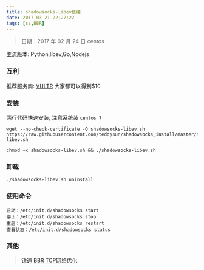 ```yaml
---
title: shadowsocks-libev搭建
date: 2017-03-21 22:27:22
tags: [ss,BBR]
---
```


> 日期：2017 年 02 月 24 日
> centos

主流版本: Python,libev,Go,Nodejs

### 互利

推荐服务商: [VULTR](https://www.vultr.com/?ref=6877343)
大家都可以得到$10

### 安装
两行代码快速安装, 注意系统装 `centos 7`

````
wget --no-check-certificate -O shadowsocks-libev.sh https://raw.githubusercontent.com/teddysun/shadowsocks_install/master/shadowsocks-libev.sh

chmod +x shadowsocks-libev.sh && ./shadowsocks-libev.sh

````

### 卸载

````
./shadowsocks-libev.sh uninstall
````

### 使用命令

````
启动：/etc/init.d/shadowsocks start
停止：/etc/init.d/shadowsocks stop
重启：/etc/init.d/shadowsocks restart
查看状态：/etc/init.d/shadowsocks status
````


### 其他

> [锐速](https://www.91yun.org/serverspeeder91yun)
> [BBR TCP网络优化](/2018/03/28/BBR.html)

